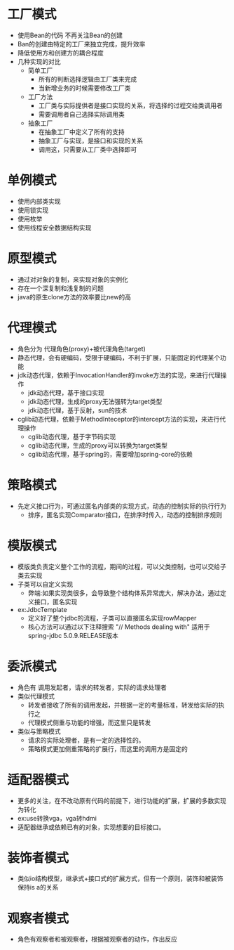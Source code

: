 # 工厂模式
* 使用Bean的代码 不再关注Bean的创建
* Ban的创建由特定的工厂来独立完成，提升效率
* 降低使用方和创建方的耦合程度
* 几种实现的对比
    * 简单工厂
        * 所有的判断选择逻辑由工厂类来完成
        * 当新增业务的时候需要修改工厂类
    * 工厂方法
        * 工厂类与实际提供者是接口实现的关系，将选择的过程交给类调用者
        * 需要调用者自己选择实际调用类
    * 抽象工厂
        * 在抽象工厂中定义了所有的支持
        * 抽象工厂与实现，是接口和实现的关系
        * 调用这，只需要从工厂类中选择即可

# 单例模式
* 使用内部类实现
* 使用锁实现
* 使用枚举
* 使用线程安全数据结构实现

# 原型模式
* 通过对对象的复制，来实现对象的实例化
* 存在一个深复制和浅复制的问题
* java的原生clone方法的效率要比new的高

# 代理模式
* 角色分为 代理角色(proxy)+被代理角色(target)
* 静态代理，会有硬编码，受限于硬编码，不利于扩展，只能固定的代理某个功能
* jdk动态代理，依赖于InvocationHandler的invoke方法的实现，来进行代理操作
    * jdk动态代理，基于接口实现
    * jdk动态代理，生成的proxy无法强转为target类型
    * jdk动态代理，基于反射，sun的技术
* cglib动态代理，依赖于MethodInteceptor的intercept方法的实现，来进行代理操作
    * cglib动态代理，基于字节码实现 
    * cglib动态代理，生成的proxy可以转换为target类型
    * cglib动态代理，基于spring的，需要增加spring-core的依赖
    
# 策略模式
* 先定义接口行为，可通过匿名内部类的实现方式，动态的控制实际的执行行为
    * 排序，匿名实现Comparator接口，在排序时传入，动态的控制排序规则
    
# 模版模式
* 模版类负责定义整个工作的流程，期间的过程，可以父类控制，也可以交给子类去实现
* 子类可以自定义实现
    * 弊端:如果实现类很多，会导致整个结构体系异常庞大，解决办法，通过定义接口，匿名实现
* ex:JdbcTemplate
    * 定义好了整个jdbc的流程，子类可以直接匿名实现rowMapper
    * 核心方法可以通过以下注释搜索 "// Methods dealing with" 适用于spring-jdbc 5.0.9.RELEASE版本
    

# 委派模式
* 角色有 调用发起者，请求的转发者，实际的请求处理者
* 类似代理模式
    * 转发者接收了所有的调用发起，并根据一定的考量标准，转发给实际的执行之
    * 代理模式侧重与功能的增强，而这里只是转发
* 类似与策略模式
    * 请求的实际处理者，是有一定的选择性的。
    * 策略模式更加侧重策略的扩展行，而这里的调用方是固定的

# 适配器模式
* 更多的关注，在不改动原有代码的前提下，进行功能的扩展，扩展的多数实现为转化
* ex:use转换vga，vga转hdmi
* 适配器继承或依赖已有的对象，实现想要的目标接口。

# 装饰者模式
* 类似io结构模型，继承式+接口式的扩展方式，但有一个原则，装饰和被装饰保持is a的关系

# 观察者模式
* 角色有观察者和被观察者，根据被观察者的动作，作出反应

